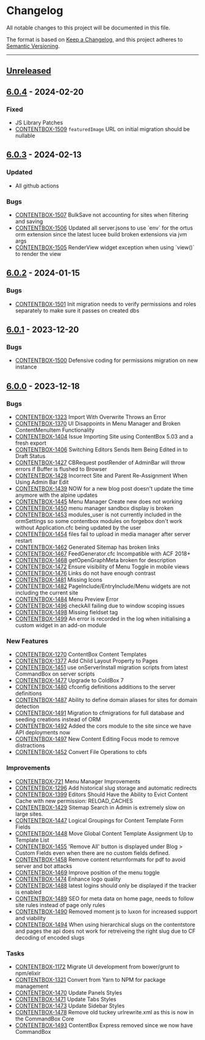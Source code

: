 # Changelog

All notable changes to this project will be documented in this file.

The format is based on [Keep a Changelog](https://keepachangelog.com/en/1.0.0/),
and this project adheres to [Semantic Versioning](https://semver.org/spec/v2.0.0.html).

* * *

## [Unreleased]

## [6.0.4] - 2024-02-20

### Fixed

-   JS Library Patches
-   [CONTENTBOX-1509](https://ortussolutions.atlassian.net/browse/CONTENTBOX-1509) `featuredImage` URL on initial migration should be nullable

## [6.0.3] - 2024-02-13

### Updated

-   All github actions

### Bugs

-   [CONTENTBOX-1507](https://ortussolutions.atlassian.net/browse/CONTENTBOX-1507) BulkSave not accounting for sites when filtering and saving
-   [CONTENTBOX-1506](https://ortussolutions.atlassian.net/browse/CONTENTBOX-1506) Updated all server.jsons to use \`env\` for the ortus orm extension since the latest lucee build broken extensions via jvm args
-   [CONTENTBOX-1505](https://ortussolutions.atlassian.net/browse/CONTENTBOX-1505) RenderView widget exception when using \`view()\` to render the view

## [6.0.2] - 2024-01-15

### Bugs

-   [CONTENTBOX-1501](https://ortussolutions.atlassian.net/browse/CONTENTBOX-1501) Init migration needs to verify permissions and roles separately to make sure it passes on created dbs

## [6.0.1] - 2023-12-20

### Bugs

-   [CONTENTBOX-1500](https://ortussolutions.atlassian.net/browse/CONTENTBOX-1500) Defensive coding for permissions migration on new instance

## [6.0.0] - 2023-12-18

### Bugs

-   [CONTENTBOX-1323](https://ortussolutions.atlassian.net/browse/CONTENTBOX-1323) Import With Overwrite Throws an Error
-   [CONTENTBOX-1370](https://ortussolutions.atlassian.net/browse/CONTENTBOX-1370) UI Disappoints in Menu Manager and Broken ContentMenuItem Functionality
-   [CONTENTBOX-1404](https://ortussolutions.atlassian.net/browse/CONTENTBOX-1404) Issue Importing Site using ContentBox 5.03 and a fresh export
-   [CONTENTBOX-1406](https://ortussolutions.atlassian.net/browse/CONTENTBOX-1406) Switching Editors Sends Item Being Edited in to Draft Status
-   [CONTENTBOX-1427](https://ortussolutions.atlassian.net/browse/CONTENTBOX-1427) CBRequest postRender of AdminBar will throw errors if Buffer is flushed to Browser
-   [CONTENTBOX-1428](https://ortussolutions.atlassian.net/browse/CONTENTBOX-1428) Incorrect Site and Parent Re-Assignment When Using Admin Bar Edit
-   [CONTENTBOX-1439](https://ortussolutions.atlassian.net/browse/CONTENTBOX-1439) NOW for a new blog post doesn't update the time anymore with the alpine updates
-   [CONTENTBOX-1445](https://ortussolutions.atlassian.net/browse/CONTENTBOX-1445) Menu Manager Create new does not working
-   [CONTENTBOX-1450](https://ortussolutions.atlassian.net/browse/CONTENTBOX-1450) menu manager sandbox display is broken
-   [CONTENTBOX-1453](https://ortussolutions.atlassian.net/browse/CONTENTBOX-1453) modules_user is not currently included in the ormSettings so some contentbox modules on forgebox don't work without Application.cfc being updated by the user
-   [CONTENTBOX-1454](https://ortussolutions.atlassian.net/browse/CONTENTBOX-1454) files fail to upload in media manager after server restart
-   [CONTENTBOX-1462](https://ortussolutions.atlassian.net/browse/CONTENTBOX-1462) Generated Sitemap has broken links
-   [CONTENTBOX-1467](https://ortussolutions.atlassian.net/browse/CONTENTBOX-1467) FeedGenerator.cfc Incompatible with ACF 2018+
-   [CONTENTBOX-1468](https://ortussolutions.atlassian.net/browse/CONTENTBOX-1468) getOpenGraphMeta broken for description
-   [CONTENTBOX-1472](https://ortussolutions.atlassian.net/browse/CONTENTBOX-1472) Ensure visibility of Menu Toggle in mobile views
-   [CONTENTBOX-1476](https://ortussolutions.atlassian.net/browse/CONTENTBOX-1476) Links do not have enough contrast
-   [CONTENTBOX-1481](https://ortussolutions.atlassian.net/browse/CONTENTBOX-1481) Missing Icons
-   [CONTENTBOX-1482](https://ortussolutions.atlassian.net/browse/CONTENTBOX-1482) PageInclude/EntryInclude/Menu widgets are not including the current site
-   [CONTENTBOX-1484](https://ortussolutions.atlassian.net/browse/CONTENTBOX-1484) Menu Preview Error
-   [CONTENTBOX-1496](https://ortussolutions.atlassian.net/browse/CONTENTBOX-1496) checkAll failing due to window scoping issues
-   [CONTENTBOX-1498](https://ortussolutions.atlassian.net/browse/CONTENTBOX-1498) Missing fieldset tag
-   [CONTENTBOX-1499](https://ortussolutions.atlassian.net/browse/CONTENTBOX-1499) An error is recorded in the log when initialising a custom widget in an add-on module

### New Features

-   [CONTENTBOX-1270](https://ortussolutions.atlassian.net/browse/CONTENTBOX-1270) ContentBox Content Templates
-   [CONTENTBOX-1377](https://ortussolutions.atlassian.net/browse/CONTENTBOX-1377) Add Child Layout Property to Pages
-   [CONTENTBOX-1451](https://ortussolutions.atlassian.net/browse/CONTENTBOX-1451) use onServerInstall migration scripts from latest CommandBox on server scripts
-   [CONTENTBOX-1477](https://ortussolutions.atlassian.net/browse/CONTENTBOX-1477) Upgrade to ColdBox 7
-   [CONTENTBOX-1480](https://ortussolutions.atlassian.net/browse/CONTENTBOX-1480) cfconfig definitions additions to the server definitions
-   [CONTENTBOX-1487](https://ortussolutions.atlassian.net/browse/CONTENTBOX-1487) Ability to define domain aliases for sites for domain detection
-   [CONTENTBOX-1491](https://ortussolutions.atlassian.net/browse/CONTENTBOX-1491) Migration to cfmigrations for full database and seeding creations instead of ORM
-   [CONTENTBOX-1492](https://ortussolutions.atlassian.net/browse/CONTENTBOX-1492) Added the cors module to the site since we have API deployments now
-   [CONTENTBOX-1497](https://ortussolutions.atlassian.net/browse/CONTENTBOX-1497) New Content Editing Focus mode to remove distractions
-   [CONTENTBOX-1452](https://ortussolutions.atlassian.net/browse/CONTENTBOX-1452) Convert File Operations to cbfs

### Improvements

-   [CONTENTBOX-721](https://ortussolutions.atlassian.net/browse/CONTENTBOX-721) Menu Manager Improvements
-   [CONTENTBOX-1296](https://ortussolutions.atlassian.net/browse/CONTENTBOX-1296) Add historical slug storage and automatic redirects
-   [CONTENTBOX-1399](https://ortussolutions.atlassian.net/browse/CONTENTBOX-1399) Editors Should Have the Ability to Evict Content Cache with new permission: RELOAD_CACHES
-   [CONTENTBOX-1429](https://ortussolutions.atlassian.net/browse/CONTENTBOX-1429) Sitemap Search in Admin is extremely slow on large sites.
-   [CONTENTBOX-1447](https://ortussolutions.atlassian.net/browse/CONTENTBOX-1447) Logical Groupings for Content Template Form Fields
-   [CONTENTBOX-1448](https://ortussolutions.atlassian.net/browse/CONTENTBOX-1448) Move Global Content Template Assignment Up to Template List
-   [CONTENTBOX-1455](https://ortussolutions.atlassian.net/browse/CONTENTBOX-1455) 'Remove All' button is displayed under Blog > Custom Fields even when there are no custom fields defined.
-   [CONTENTBOX-1458](https://ortussolutions.atlassian.net/browse/CONTENTBOX-1458) Remove content returnformats for pdf to avoid server and bot attacks
-   [CONTENTBOX-1469](https://ortussolutions.atlassian.net/browse/CONTENTBOX-1469) Improve position of the menu toggle
-   [CONTENTBOX-1474](https://ortussolutions.atlassian.net/browse/CONTENTBOX-1474) Enhance logo quality
-   [CONTENTBOX-1488](https://ortussolutions.atlassian.net/browse/CONTENTBOX-1488) latest logins should only be displayed if the tracker is enabled
-   [CONTENTBOX-1489](https://ortussolutions.atlassian.net/browse/CONTENTBOX-1489) SEO for meta data on home page, needs to follow site rules instead of page only rules
-   [CONTENTBOX-1490](https://ortussolutions.atlassian.net/browse/CONTENTBOX-1490) Removed moment js to luxon for increased support and viability
-   [CONTENTBOX-1494](https://ortussolutions.atlassian.net/browse/CONTENTBOX-1494) When using hierarchical slugs on the contentstore and pages the api does not work for retreiveing the right slug due to CF decoding of encoded slugs

### Tasks

-   [CONTENTBOX-1172](https://ortussolutions.atlassian.net/browse/CONTENTBOX-1172) Migrate UI development from bower/grunt to npm/elixir
-   [CONTENTBOX-1321](https://ortussolutions.atlassian.net/browse/CONTENTBOX-1321) Convert from Yarn to NPM for package management
-   [CONTENTBOX-1470](https://ortussolutions.atlassian.net/browse/CONTENTBOX-1470) Update Panels Styles
-   [CONTENTBOX-1471](https://ortussolutions.atlassian.net/browse/CONTENTBOX-1471) Update Tabs Styles
-   [CONTENTBOX-1473](https://ortussolutions.atlassian.net/browse/CONTENTBOX-1473) Update Sidebar Styles
-   [CONTENTBOX-1478](https://ortussolutions.atlassian.net/browse/CONTENTBOX-1478) Remove old tuckey urlrewrite.xml as this is now in the CommandBox Core
-   [CONTENTBOX-1493](https://ortussolutions.atlassian.net/browse/CONTENTBOX-1493) ContentBox Express removed since we now have CommandBox

[Unreleased]: https://github.com/Ortus-Solutions/ContentBox/compare/v6.0.4...HEAD

[6.0.4]: https://github.com/Ortus-Solutions/ContentBox/compare/v6.0.3...v6.0.4

[6.0.3]: https://github.com/Ortus-Solutions/ContentBox/compare/v6.0.2...v6.0.3

[6.0.2]: https://github.com/Ortus-Solutions/ContentBox/compare/v6.0.1...v6.0.2

[6.0.1]: https://github.com/Ortus-Solutions/ContentBox/compare/v6.0.0...v6.0.1

[6.0.0]: https://github.com/Ortus-Solutions/ContentBox/compare/71a6cf9852fa15afd7732da947c2738f9fc7d844...v6.0.0
